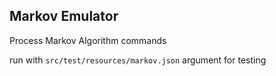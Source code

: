 ## Markov Emulator

Process Markov Algorithm commands

run with `src/test/resources/markov.json` argument for testing
